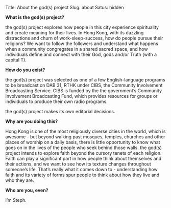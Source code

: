 Title: About the god(s) project
Slug: about
Satus: hidden

**What is the god(s) project?**

the god(s) project explores how people in this city experience spirituality and create meaning for their lives.  In Hong Kong, with its dazzling distractions and churn of work-sleep-success, how do people pursue their religions?  We want to follow the followers and understand what happens when a community congregates in a shared sacred space, and how individuals define and connect with their God, gods and/or Truth (with a capital T).

**How do you exist?**

the god(s) project was selected as one of a few English-language programs to be broadcast on DAB 31, RTHK under CIBS, the Community Involvement Broadcasting Service.  CIBS is funded by the the government’s Community Involvement Broadcasting Fund, which provides resources for groups or individuals to produce their own radio programs.

the god(s) project makes its own editorial decisions.

**Why are you doing this?**

Hong Kong is one of the most religiously diverse cities in the world, which is awesome - but beyond walking past mosques, temples, churches and other places of worship on a daily basis, there is little opportunity to know what goes on in the lives of the people who seek behind those walls.  the god(s) project intends to explore faith beyond the cursory tenets of each religion.  Faith can play a significant part in how people think about themselves and their actions, and we want to see how its texture changes throughout someone’s life.  That’s really what it comes down to - understanding how faith and its variety of forms spur people to think about how they live and who they are.

**Who are you, even?**

I’m Steph.
